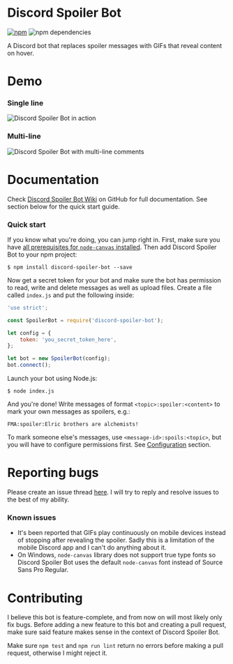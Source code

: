 # Discord Spoiler Bot

[![npm](https://img.shields.io/npm/dt/discord-spoiler-bot.svg)](https://www.npmjs.com/package/discord-spoiler-bot)
![npm dependencies](https://david-dm.org/TimboKZ/discord-spoiler-bot.svg)

A Discord bot that replaces spoiler messages with GIFs that reveal content on hover.

# Demo

### Single line

![Discord Spoiler Bot in action](https://foxypanda-ghost.s3.amazonaws.com/2017/Feb/Spoiler_Bot_One_Line-1487990846207.gif)

### Multi-line

![Discord Spoiler Bot with multi-line comments](https://foxypanda-ghost.s3.amazonaws.com/2017/Feb/Spoiler_Bot_Multiple_Lines-1487991244852.gif)

# Documentation
 
 Check [Discord Spoiler Bot Wiki](https://github.com/TimboKZ/discord-spoiler-bot/wiki) on GitHub for full documentation. See section below for the quick start guide.

### Quick start

If you know what you're doing, you can jump right in. First, make sure you have [all prerequisites for `node-canvas` installed](https://github.com/Automattic/node-canvas#installation). Then add Discord Spoiler Bot to your npm project:

```shell
$ npm install discord-spoiler-bot --save
```

Now get a secret token for your bot and make sure the bot has permission to read, write and delete messages as well as upload files. Create a file called `index.js` and put the following inside:

```javascript
'use strict';

const SpoilerBot = require('discord-spoiler-bot');

let config = {
    token: 'you_secret_token_here',
};

let bot = new SpoilerBot(config);
bot.connect();
```

Launch your bot using Node.js:

```shell
$ node index.js
```

And you're done! Write messages of format `<topic>:spoiler:<content>` to mark your own messages as spoilers, e.g.:

```
FMA:spoiler:Elric brothers are alchemists!
```

To mark someone else's messages, use `<message-id>:spoils:<topic>`, but you will have to configure permissions first. See [Configuration](https://github.com/TimboKZ/discord-spoiler-bot/wiki/Configuration) section.

# Reporting bugs

Please create an issue thread [here](https://github.com/TimboKZ/discord-spoiler-bot/issues). I will try to reply and resolve issues to the best of my ability.

### Known issues

* It's been reported that GIFs play continuously on mobile devices instead of stopping after revealing the spoiler. Sadly this is a limitation of the mobile Discord app and I can't do anything about it.
* On Windows, `node-canvas` library does not support true type fonts so Discord Spoiler Bot uses the default `node-canvas` font instead of Source Sans Pro Regular. 

# Contributing

I believe this bot is feature-complete, and from now on will most likely only fix bugs. Before adding a new feature to this bot and creating a pull request, make sure said feature makes sense in the context of Discord Spoiler Bot.

Make sure `npm test` and `npm run lint` return no errors before making a pull request, otherwise I might reject it.